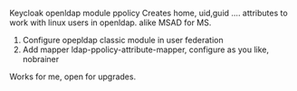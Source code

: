 Keycloak openldap module ppolicy
Creates home, uid,guid .... attributes to work with linux users in openldap. alike MSAD for MS.

1. Configure opepldap classic module in user federation
2. Add mapper ldap-ppolicy-attribute-mapper, configure as you like, nobrainer

Works for me, open for upgrades.
